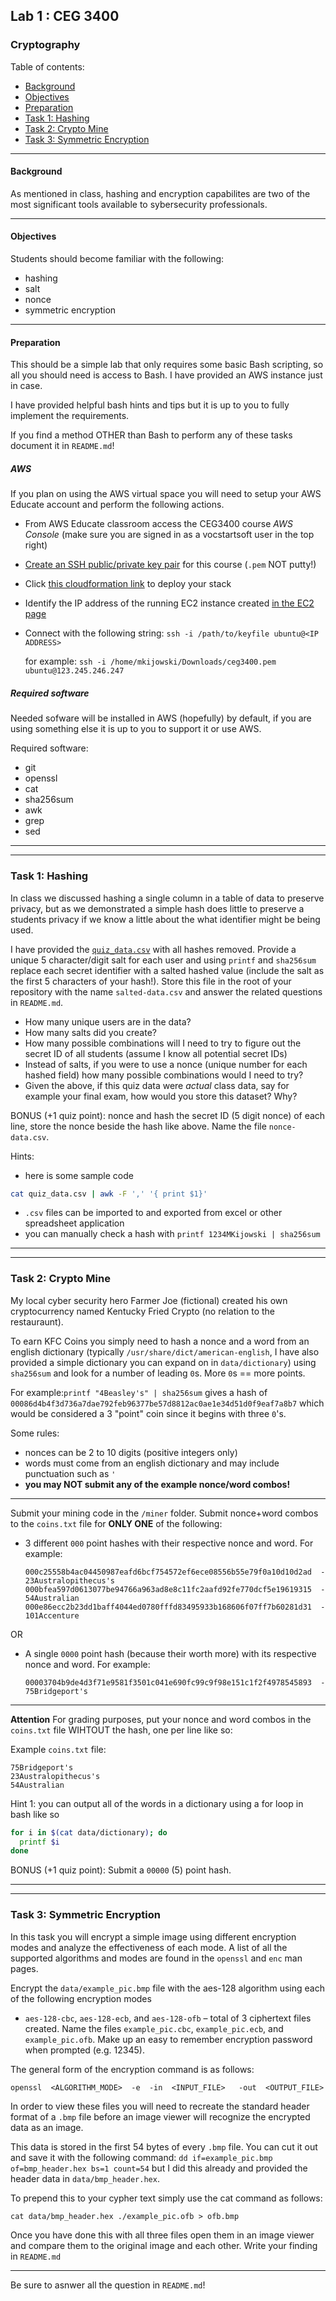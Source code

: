## Lab 1 : CEG 3400

### Cryptography

Table of contents:
* [Background](https://github.com/mkijowski/lab1-ceg-3400/blob/master/LAB1.md#background)
* [Objectives](https://github.com/mkijowski/lab1-ceg-3400/blob/master/LAB1.md#objectives)
* [Preparation](https://github.com/mkijowski/lab1-ceg-3400/blob/master/LAB1.md#preparation)
* [Task 1: Hashing](https://github.com/mkijowski/lab1-ceg-3400/blob/master/LAB1.md#task-1-hashing)
* [Task 2: Crypto Mine](https://github.com/mkijowski/lab1-ceg-3400/blob/master/LAB1.md#task-2-crypto-mine)
* [Task 3: Symmetric Encryption](https://github.com/mkijowski/lab1-ceg-3400/blob/master/LAB1.md#task-3-symmetric-encryption)

---

#### Background

As mentioned in class, hashing and encryption capabilites are two of the most
significant tools available to sybersecurity professionals.  

---

#### Objectives

Students should become familiar with the following:

* hashing
* salt
* nonce
* symmetric encryption

---

#### Preparation

This should be a simple lab that only requires some basic Bash scripting, so all
you should need is access to Bash.  I have provided an AWS instance just in
case.

I have provided helpful bash hints and tips but it is up to you to fully
implement the requirements.

If you find a method OTHER than Bash to perform any of these tasks document it
in `README.md`!

##### AWS

If you plan on using the AWS virtual space you will need to setup your AWS
Educate account and perform the following actions.

* From AWS Educate classroom access the CEG3400 course *AWS Console* (make sure
  you are signed in as a vocstartsoft user in the top right)
* [Create an SSH public/private key
  pair](https://console.aws.amazon.com/ec2/v2/home?region=us-east-1#KeyPairs:) for this course (`.pem` NOT putty!)
* Click [this cloudformation link](https://console.aws.amazon.com/cloudformation/home?region=us-east-1#/stacks/new?stackName=ceg3400Lab1&templateURL=https:%2F%2Fwsu-cecs-cf-templates.s3.us-east-2.amazonaws.com%2Fcourse-templates%2Fceg3400-mek.yml)
  to deploy your stack
* Identify the IP address of the running EC2 instance created [in the EC2
  page](https://console.aws.amazon.com/ec2/v2/home?region=us-east-1)
* Connect with the following string: `ssh -i /path/to/keyfile ubuntu@<IP
  ADDRESS>` 

  for example: `ssh -i /home/mkijowski/Downloads/ceg3400.pem
  ubuntu@123.245.246.247`

##### Required software

Needed sofware will be installed in AWS (hopefully) by default, if you are
using something else it is up to you to support it or use AWS.

Required software:
* git
* openssl
* cat
* sha256sum
* awk
* grep
* sed

---
---

### Task 1: Hashing

In class we discussed hashing a single column in a table of data to preserve
privacy, but as we demonstrated a simple hash does little to preserve a students
privacy if we know a little about the what identifier might be being used.

I have provided the [`quiz_data.csv`](/data/quiz_data.csv) with all hashes
removed.  Provide a unique 5 character/digit  salt for each user and using `printf` and `sha256sum`
replace each secret identifier with a salted hashed value (include the salt as
the first 5 characters of your hash!).  Store this file in
the root of your repository with the name `salted-data.csv` and answer the
related questions in `README.md`.

* How many unique users are in the data?
* How many salts did you create?
* How many possible combinations will I need to try to figure out the secret ID
  of all students (assume I know all potential secret IDs)
* Instead of salts, if you were to use a nonce (unique number for each hashed
  field) how many possible combinations would I need to try?
* Given the above, if this quiz data were *actual* class data, say for example
  your final exam, how would you store this dataset?  Why?

BONUS (+1 quiz point): nonce and hash the secret ID (5 digit nonce) of each line, store the nonce beside the hash
like above.  Name the file `nonce-data.csv`.

Hints:
* here is some sample code 
```bash
cat quiz_data.csv | awk -F ',' '{ print $1}'
```
* `.csv` files can be imported to and exported from excel or other spreadsheet
  application
* you can manually check a hash with `printf 1234MKijowski | sha256sum`


---
---

### Task 2: Crypto Mine

My local cyber security hero Farmer Joe (fictional) created his own
cryptocurrency named Kentucky Fried Crypto (no relation to the restauraunt).

To earn KFC Coins you simply need to hash a nonce and a word from an english
dictionary (typically `/usr/share/dict/american-english`, I have also provided a
simple dictionary you can expand on in `data/dictionary`) using `sha256sum` and
look for a number of leading `0`s.  More `0`s == more points.  

For example:`printf "4Beasley's" | sha256sum` gives a hash of
`00086d4b4f3d736a7dae792feb96377be57d8812ac0ae1e34d51d0f9eaf7a8b7` which would
be considered a 3 "point" coin since it begins with three `0`'s.  

Some rules:

* nonces can be 2 to 10 digits (positive integers only)
* words must come from an english dictionary and may include punctuation such as
  `'`
* **you may NOT submit any of the example nonce/word combos!**

---
Submit your mining code in the `/miner` folder.  Submit nonce+word combos to the 
`coins.txt` file for **ONLY ONE** of the following:

* 3 different `000` point hashes with their respective nonce and word. For
  example:
  
  ```
  000c25558b4ac04450987eafd6bcf754572ef6ece08556b55e79f0a10d10d2ad  - 23Australopithecus's
  000bfea597d0613077be94766a963ad8e8c11fc2aafd92fe770dcf5e19619315  - 54Australian
  000e86ecc2b23dd1baff4044ed0780fffd83495933b168606f07ff7b60281d31  - 101Accenture
  ```

OR

* A single `0000` point hash (because their worth more) with its respective
  nonce and word.  For example:
  
  ```
  00003704b9de4d3f71e9581f3501c041e690fc99c9f98e151c1f2f4978545893  - 75Bridgeport's
  ```
---

**Attention**  For grading purposes, put your nonce and word combos in the `coins.txt` file WIHTOUT the hash, one per line like so:

Example `coins.txt` file:
```
75Bridgeport's
23Australopithecus's
54Australian
```

Hint 1: you can output all of the words in a dictionary using a for loop in bash like so
```bash
for i in $(cat data/dictionary); do
  printf $i
done
```

BONUS (+1 quiz point): Submit a `00000` (5) point hash.

---
---

### Task 3: Symmetric Encryption

In this task you will encrypt a simple image using different encryption modes and analyze the 
effectiveness of each mode.  A list of all the supported algorithms and modes are found in the
`openssl` and `enc` man pages.

Encrypt the `data/example_pic.bmp` file with the aes-128 algorithm using each of the following encryption modes 
- `aes-128-cbc`, `aes-128-ecb`, and `aes-128-ofb` – total of 3 ciphertext files created.  Name the files `example_pic.cbc`, 
`example_pic.ecb`, and `example_pic.ofb`.  Make up an easy to remember encryption password when 
prompted (e.g. 12345).

The general form of the encryption command is as follows:

```
openssl  <ALGORITHM_MODE>  -e  -in  <INPUT_FILE>   -out  <OUTPUT_FILE>
```

In order to view these files you will need to recreate the standard header format
of a `.bmp` file before an image viewer will recognize the encrypted data as an image.

This data is stored in the first 54 bytes of every `.bmp` file.  You can cut it out and 
save it with the following command: `dd if=example_pic.bmp of=bmp_header.hex bs=1 count=54`
but I did this already and provided the header data in `data/bmp_header.hex`.

To prepend this to your cypher text simply use the cat command as follows:
```
cat data/bmp_header.hex ./example_pic.ofb > ofb.bmp
```

Once you have done this with all three files open them in an image viewer and compare them to
the original image and each other.  Write your finding in `README.md`

---

Be sure to asnwer all the question in `README.md`!
